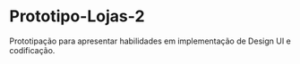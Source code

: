 # Prototipo-Lojas-2
Prototipação para apresentar habilidades em implementação de Design UI e codificação.
